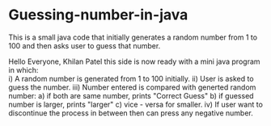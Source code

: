 # Guessing-number-in-java
This is a small java code that initially generates a random number from 1 to 100 and then asks user to guess that number.                                           

Hello Everyone, Khilan Patel this side is now ready with a mini java program in which:                                                                               
i)   A random number is generated from 1 to 100 initially.
ii)  User is asked to guess the number.
iii) Number entered is compared with generted random number:
      a) if both are same number, prints "Correct Guess"
      b) if guessed number is larger, prints "larger"
      c) vice - versa for smaller.
iv)  If user want to discontinue the process in between then can press any negative number.
